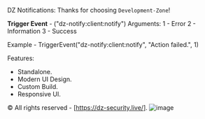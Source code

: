 DZ Notifications:
Thanks for choosing `Development-Zone`!

**Trigger Event** - ("dz-notify:client:notify")
Arguments:
1 - Error
2 - Information
3 - Success

Example - TriggerEvent("dz-notify:client:notify", "Action failed.", 1)

Features: 
- Standalone.
- Modern UI Design.
- Custom Build.
- Responsive UI.

©️ All rights reserved - [https://dz-security.live/].
![image](https://user-images.githubusercontent.com/81599998/128612402-f1d775c7-1de7-43b4-b4c3-edf424443016.png)
